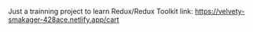 Just a trainning project to learn Redux/Redux Toolkit
link: https://velvety-smakager-428ace.netlify.app/cart
